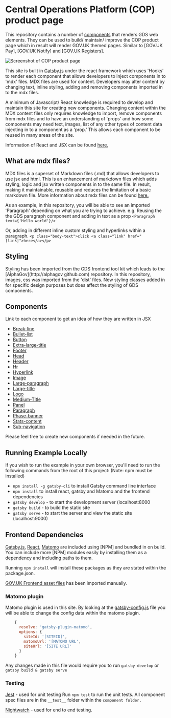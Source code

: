 # Central Operations Platform (COP) product page

This repository contains a number of [components](#components) that renders GDS web elements.
They can be used to build/ maintain/ improve the COP product page which in result will render GOV.UK themed pages. Similar to [GOV.UK Pay], [GOV.UK
Notify] and [GOV.UK Registers].

![Screenshot of COP product page](/images/screenshot.png)

This site is built in [Gatsby.js]() under the react framework which uses 'Hooks' to render each component that allows developers to inject components in to 'mdx' files.
MDX files are used for content. Developers may alter content by changing text, inline styling, adding and removing components imported in to the mdx files.

A minimum of Javascript/ React knowledge is required to develop and maintain this site for creating new components.
Changing content within the MDX content files only requires knowledge to import, remove components from mdx files and to have an understanding of 'props' and how some components may need text, images, list of any other types of content data injecting in to a component as a 'prop.' This allows each component to be reused in many areas of the site.

Information of React and JSX can be found [here.]()

## What are mdx files?

MDX files is a superset of Markdown files (.md) that allows developers to use jsx and html. This is an enhancement of markdown files which adds styling, logic and jsx written components in to the same file. In result, making it maintainable, reusable and reduces the limitation of a basic markdown file.
More information about mdx files can be found [here.]()

As an example, in this repository, you will be able to see an imported 'Paragraph' depending on what you are trying to achieve. 
e.g. Reusing the the GDS paragraph component and adding in text as a prop  `<Paragraph text={'Hello world'}/>` 

Or, adding in different inline custom styling and hyperlinks within a paragraph. `<p class="body-text">click <a class="link" href="[link]">here</a></p>`

## Styling
Styling has been imported from the GDS frontend tool kit which leads to the [AlphaGov](http://alphagov github.com) repository. In this repository, images, css was imported from the 'dist' files.
New styling classes added in for specific design purposes but does affect the styling of GDS components.

## Components

Link to each component to get an idea of how they are written in JSX

- [Break-line]()
- [Bullet-list]()
- [Button]()
- [Extra-large-title]()
- [Footer]()
- [Head]()
- [Header]()
- [Hr]()
- [Hyperlink]()
- [Image]()
- [Large-paragraph]()
- [Large-title]()
- [Logo]()
- [Medium-Title]()
- [Panel]()
- [Paragraph]()
- [Phase-banner]()
- [Stats-content]()
- [Sub-navigation]()

Please feel free to create new components if needed in the future.


## Running Example Locally

If you wish to run the example in your own browser, you'll need to run the
following commands from the root of this project: (Note: npm must be installed)

- `npm install -g gatsby-cli` to install Gatsby command line interface
- `npm install` to install react, gatsby and Matomo and the frontend dependencies
- `gatsby develop` - to start the development server (localhost:8000
- `gatsby build` - to build the static site
- `gatsby serve` - to start the server and view the static site (localhost:9000)

## Frontend Dependencies

[Gatsby.js](), [React](), [Matomo]() are included using [NPM] and bundled in
on build. You can include more [NPM] modules easily by installing them as a
dependency and including paths to them. 

Running `npm install` will install these packages as they are stated within the package.json.

[GOV.UK Frontend asset files]() has been imported manually.

### Matomo plugin
Matomo plugin is used in this site. By looking at the [gatsby-config.js]() file you will be able to change the config data within the matomo plugin.

```javascript
    {
      resolve: 'gatsby-plugin-matomo',
      options: {
        siteId: '[SITEID]',
        matomoUrl: '[MATOMO URL',
        siteUrl: '[SITE URL]'
      }
    }
```

Any changes made in this file would require you to run `gatsby develop` or `gatsby build & gatsby serve`

### Testing
[Jest]() -  used for unit testing
Run `npm test` to run the unit tests. All component spec files are in the `__test__` folder within the `component folder.`

[Nightwatch]() - used for end to end testing.